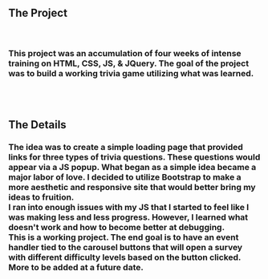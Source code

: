 
<h2><b>The Project</b></h2>
<br>
<h3>This project was an accumulation of four weeks of intense training on HTML, CSS, JS, & JQuery. The goal of the project was to build a working trivia game utilizing what was learned. </h3>
<br><br>
<h2><b>The Details </b></h2>
<h3>
The idea was to create a simple loading page that provided links for three types of trivia questions. These questions would appear via a JS popup. What began as a simple idea became a major labor of love. I decided to utilize Bootstrap to make a more aesthetic and responsive site that would better bring my ideas to fruition. 
<br>
I ran into enough issues with my JS that I started to feel like I was making less and less progress. However, I learned what doesn't work and how to become better at debugging. 
<br>
This is a working project. The end goal is to have an event handler tied to the carousel buttons that will open a survey with different difficulty levels based on the button clicked. 
<br>
More to be added at a future date. 
</h3>